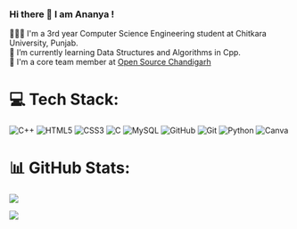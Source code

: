 ### Hi there 👋 I am Ananya !

<!--
**ananyyyaaaa/ananyyyaaaa** is a ✨ _special_ ✨ repository because its `README.md` (this file) appears on your GitHub profile.
-->
👩🏻‍💻 I'm a 3rd year Computer Science Engineering student at Chitkara University, Punjab.<br/>
🌱 I’m currently learning Data Structures and Algorithms in Cpp.<br/>
🧠 I'm a core team member at [Open Source Chandigarh](https://github.com/Open-Source-Chandigarh)<br/>


# 💻 Tech Stack:
![C++](https://img.shields.io/badge/c++-%2300599C.svg?style=for-the-badge&logo=c%2B%2B&logoColor=white) ![HTML5](https://img.shields.io/badge/html5-%23E34F26.svg?style=for-the-badge&logo=html5&logoColor=white) ![CSS3](https://img.shields.io/badge/css3-%231572B6.svg?style=for-the-badge&logo=css3&logoColor=white) ![C](https://img.shields.io/badge/c-%2300599C.svg?style=for-the-badge&logo=c&logoColor=white) ![MySQL](https://img.shields.io/badge/mysql-4479A1.svg?style=for-the-badge&logo=mysql&logoColor=white) ![GitHub](https://img.shields.io/badge/github-%23121011.svg?style=for-the-badge&logo=github&logoColor=white) ![Git](https://img.shields.io/badge/git-%23F05033.svg?style=for-the-badge&logo=git&logoColor=white) ![Python](https://img.shields.io/badge/python-3670A0?style=for-the-badge&logo=python&logoColor=ffdd54) ![Canva](https://img.shields.io/badge/Canva-%2300C4CC.svg?style=for-the-badge&logo=Canva&logoColor=white)
# 📊 GitHub Stats:
![](https://github-readme-stats.vercel.app/api?username=ananyyyaaaa&theme=dark&hide_border=false&include_all_commits=false&count_private=false)<br/>



[![](https://visitcount.itsvg.in/api?id=ananyyyaaaa&icon=0&color=0)](https://visitcount.itsvg.in)

<!-- Proudly created with GPRM ( https://gprm.itsvg.in ) -->


